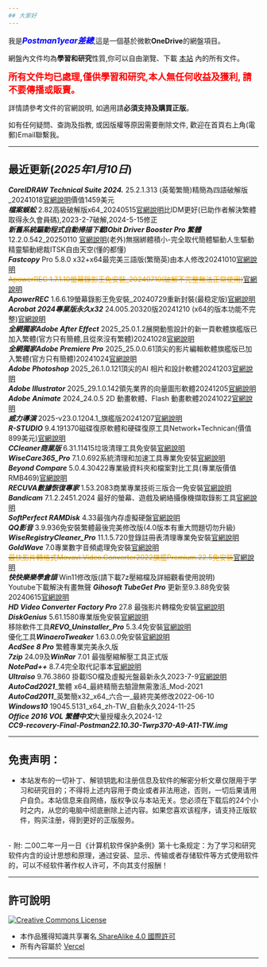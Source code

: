 ```yaml
---
## 大家好
---
```

我是<font color=blue size=3><b><i>Postman1year差總</b></i></font>,這是一個基於微軟<b>OneDrive</b>的網盤項目。

網盤內文件均為<b>學習和研究</b>性質,你可以自由瀏覽、下載 [本站](https://postman1year.vercel.app/) 內的所有文件。

<font color=red size=4><b>所有文件均已處理,僅供學習和研究,本人無任何收益及獲利, 請不要傳播或販賣。</b></font>

詳情請參考文件的官網說明, 如適用請<b>必須支持及購買正版</b>。

如有任何疑問、查詢及指教, 或因版權等原因需要刪除文件, 歡迎在首頁右上角(電郵)Email聯繫我。

---
## 最近更新(<i>2025年1月10日</i>)
<b><i>CorelDRAW Technical Suite 2024.</b></i> 25.2.1.313 (英葡繁簡)精簡為四語破解版_20241018<a href="https://www.coreldraw.com/en/product/technical-suite/" target="_blank" rel="noopener noreferrer">官網說明</a>價值1459美元
<br>
<b><i>檔案蜈蚣</b></i> 2.82高級破解版x64_20240515<a href="https://www.filecxx.com/zh_TW/index.html" target="_blank" rel="noopener noreferrer">官網說明</a>比IDM更好(已助作者解決繁體取得永久會員碼),2023-2-7破解,2024-5-15修正
<br>
<b><i>新舊系統驅動程式自動掃描下載IObit Driver Booster Pro 繁體</b></i> 12.2.0.542_20250110 <a href="https://www.iobit.com/en/driver-booster-pro.php" target="_blank" rel="noopener noreferrer">官網說明</a>(老外)無捆綁體積小-完全取代簡體驅動人生驅動精靈驅動總裁ITSK自由天空(懂的都懂)
<br>
<b><i>Fastcopy</b></i> Pro 5.8.0 x32+x64最完美三語版(繁簡英)由本人修改20241010<a href="https://fastcopy.jp/" target="_blank" rel="noopener noreferrer">官網說明</a>
<br>
~~<font color=orange>ApowerREC</b></i> 1.7.1.10螢幕錄影王免安裝_20240710(破解不完整無法正常使用)</font>~~<a href="https://www.apowersoft.tw/record-all-screen" target="_blank" rel="noopener noreferrer">官網說明</a>
<br>
<b><i>ApowerREC</b></i> 1.6.6.19螢幕錄影王免安裝_20240729重新封裝(最稳定版)<a href="https://www.apowersoft.tw/record-all-screen" target="_blank" rel="noopener noreferrer">官網說明</a>
<br>
<b><i>Acrobat 2024專業版永久x32</b></i> 24.005.20320版20241210 (x64的版本功能不完整)<a href="https://helpx.adobe.com/tw/acrobat/kb/acrobat-dc-downloads.html" target="_blank" rel="noopener noreferrer">官網說明</a>
<br>
<b><i>全網獨家Adobe After Effect</b></i> 2025_25.0.1.2展開動態設計的新一頁軟體旗艦版已加入繁體(官方只有簡體,且從來沒有繁體)20241028<a href="https://www.adobe.com/hk_zh/products/aftereffects.html" target="_blank" rel="noopener noreferrer">官網說明</a>
<br>
<b><i>全網獨家Adobe Premiere Pro</b></i> 2025_25.0.0.61頂尖的影片編輯軟體旗艦版已加入繁體(官方只有簡體)20241024<a href="https://www.adobe.com/tw/products/premiere.html" target="_blank" rel="noopener noreferrer">官網說明</a>
<br>
<b><i>Adobe Photoshop</b></i> 2025_26.1.0.121頂尖的AI 相片和設計軟體20241203<a href="https://www.adobe.com/tw/products/photoshop.html" target="_blank" rel="noopener noreferrer">官網說明</a>
<br>
<b><i>Adobe Illustrator</b></i> 2025_29.1.0.142領先業界的向量圖形軟體20241205<a href="https://www.adobe.com/tw/products/illustrator.html" target="_blank" rel="noopener noreferrer">官網說明</a>
<br>
<b><i>Adobe Animate</b></i> 2024_24.0.5 2D 動畫軟體、Flash 動畫軟體20241022<a href="https://www.adobe.com/tw/products/animate.html" target="_blank" rel="noopener noreferrer">官網說明</a>
<br>
<b><i>威力導演</b></i> 2025-v23.0.1204.1_旗艦版20241207<a href="https://tw.cyberlink.com/products/powerdirector-video-editing-software/comparison_zh_TW.html" target="_blank" rel="noopener noreferrer">官網說明</a>
<br>
<b><i>R-STUDIO</b></i> 9.4.191370磁碟復原軟體和硬碟復原工具Network+Technican(價值899美元)<a href="https://www.r-studio.com/zhhk/Buy-Forensic-Recovery-Technician.shtml" target="_blank" rel="noopener noreferrer">官網說明</a>
<br>
<b><i>CCleaner商業版</b></i> 6.31.11415垃圾清理工具免安裝<a href="https://secure.ccleaner.com/502/uurl-tkybzwkhs2?x-campaign=1&x-origin=2&x-variant=1" target="_blank" rel="noopener noreferrer">官網說明</a>
<br>
<b><i>WiseCare365_Pro</b></i> 7.1.0.692系統清理和加速工具專業免安裝<a href="https://www.wisecleaner.com.cn/wise-care-365.html" target="_blank" rel="noopener noreferrer">官網說明</a>
<br>
<b><i>Beyond Compare</b></i> 5.0.4.30422專業級資料夾和檔案對比工具(專業版價值RMB469)<a href="https://www.beyondcompare.cc/goumai.html?lid=1618107649321" target="_blank" rel="noopener noreferrer">官網說明</a>
<br>
<b><i>RECUVA數據恢復專家</b></i> 1.53.2083商業專業技術三版合一免安裝<a href="http://www.recuvacn.com/index.html" target="_blank" rel="noopener noreferrer">官網說明</a>
<br>
<b><i>Bandicam</b></i> 7.1.2.2451.2024 最好的螢幕、遊戲及網絡攝像機擷取錄影工具<a href="https://www.bandicam.com/tw" target="_blank" rel="noopener noreferrer">官網說明</a>
<br>
<b><i>SoftPerfect RAMDisk</b></i> 4.33最強內存虛擬硬盤<a href="https://www.softperfect.com/products/ramdisk/" target="_blank" rel="noopener noreferrer">官網說明</a>
<br>
<b><i>QQ影音</b></i> 3.9.936免安裝繁體最後完美修改版(4.0版本有重大問題切勿升級)
<br>
<b><i>WiseRegistryCleaner_Pro</b></i> 11.1.5.720登錄註冊表清理專業免安裝<a href="https://www.wisecleaner.com.cn/wise-registry-cleaner.html" target="_blank" rel="noopener noreferrer">官網說明</a>
<br>
<b><i>GoldWave</b></i> 7.0專業數字音頻處理免安裝<a href="https://www.goldwavechina.cn/" target="_blank" rel="noopener noreferrer">官網說明</a>
<br>
~~<font color=orange>最快影片轉格式Movavi.Video.Converter2022旗艦Premium.22.5免安裝</font>~~<a href="https://www.movavi.com/zh/videoconverter/" target="_blank" rel="noopener noreferrer">官網說明</a>
<br>
<b><i>快快樂樂學倉頡</b></i> Win11修改版(請下載7z壓縮檔及詳細觀看使用說明)
<br>
Youtube下載解決有畫無聲 <b><i>Gihosoft TubeGet Pro</b></i> 更新至9.3.88免安裝20240615<a href="https://www.jihosoft.cn/tubeget/" target="_blank" rel="noopener noreferrer">官網說明</a>
<br>
<b><i>HD Video Converter Factory Pro</b></i> 27.8 最強影片轉檔免安裝<a href="https://www.videoconverterfactory.com/hd-video-converter/" target="_blank" rel="noopener noreferrer">官網說明</a>
<br>
<b><i>DiskGenius</b></i> 5.61.1580專業版免安裝<a href="https://www.diskgenius.cn/pro/details.php" target="_blank" rel="noopener noreferrer">官網說明</a>
<br>
移除軟件工具<b><i>REVO_Uninstaller_Pro</b></i> 5.3.4免安裝<a href="https://www.revouninstaller.com/zh/products/revo-uninstaller-pro/" target="_blank" rel="noopener noreferrer">官網說明</a>
<br>
優化工具<b><i>WinaeroTweaker</b></i> 1.63.0.0免安裝<a href="https://winaerotweaker.com/" target="_blank" rel="noopener noreferrer">官網說明</a>
<br>
<b><i>AcdSee 8 Pro</b></i> 繁體專業完美永久版 
<br>
<b><i>7zip</b></i> 24.09及<b><i>WinRar</b></i> 7.01 最強壓縮解壓工具正式版
<br>
<b><i>NotePad++</b></i> 8.7.4完全取代記事本<a href="https://notepad-plus-plus.org/downloads/" target="_blank" rel="noopener noreferrer">官網說明</a>
<br>
<b><i>Ultraiso</b></i> 9.76.3860 掛載ISO檔及虛擬光盤最新永久2023-7-9<a href="http://tw.ezbsystems.com/ultraiso/main.htm" target="_blank" rel="noopener noreferrer">官網說明</a>
<br>
<b><i>AutoCad2021</b></i>_繁體 x64_最終精簡去驗證無需激活_Mod-2021
<br>
<b><i>AutoCad2011</b></i>_英繁簡x32_x64_六合一_最終完美修改2022-06-10
<br>
<b><i>Windows10</b></i> 19045.5131_x64_zh-TW_自動永久2024-11-25
<br>
<b><i>Office 2016 VOL 繁體中文</b></i>大量授權永久2024-12
<br>
<b><i>CC9-recovery-Final-Postman22.10.30-Twrp370-A9-A11-TW.img</b></i>
<br>

---
## 免责声明：
- 本站发布的一切补丁、解锁钥匙和注册信息及软件的解密分析文章仅限用于学习和研究目的；不得将上述内容用于商业或者非法用途，否则，一切后果请用户自负。本站信息来自网络，版权争议与本站无关。您必须在下载后的24个小时之内，从您的电脑中彻底删除上述内容。如果您喜欢该程序，请支持正版软件，购买注册，得到更好的正版服务。
<br>
- 附: 二00二年一月一日《计算机软件保护条例》第十七条规定：为了学习和研究软件内含的设计思想和原理，通过安装、显示、传输或者存储软件等方式使用软件的，可以不经软件著作权人许可，不向其支付报酬！
<br>

---
## 許可說明

<a rel="license" href="http://creativecommons.org/licenses/by-sa/4.0/"><img alt="Creative Commons License" style="border-width:0" src="https://i.creativecommons.org/l/by-sa/4.0/88x31.png" /></a>

- 本作品獲得知識共享署名[ ShareAlike 4.0 國際許可](http://creativecommons.org/licenses/by-sa/4.0/)
- 所有內容屬於 [Vercel](https://www.vercel.app/)

---
> 

